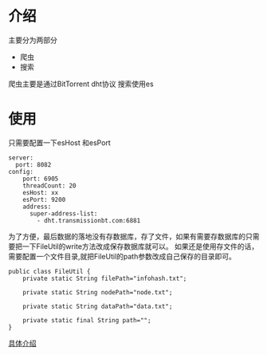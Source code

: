 # 介绍
主要分为两部分
- 爬虫
- 搜索

爬虫主要是通过BitTorrent dht协议
搜索使用es
# 使用
只需要配置一下esHost 和esPort
```
server:
  port: 8082
config:
    port: 6905
    threadCount: 20
    esHost: xx
    esPort: 9200
    address:
      super-address-list:
        - dht.transmissionbt.com:6881
```

为了方便，最后数据的落地没有存数据库，存了文件，如果有需要存数据库的只需要把一下FileUtil的write方法改成保存数据库就可以。
如果还是使用存文件的话，需要配置一个文件目录,就把FileUtil的path参数改成自己保存的目录即可。
```
public class FileUtil {
    private static String filePath="infohash.txt";

    private static String nodePath="node.txt";

    private static String dataPath="data.txt";

    private static final String path="";
}
```

[具体介绍](https://www.cnblogs.com/mistletoe9527/p/10734762.html)
